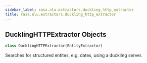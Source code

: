 ```yaml
---
sidebar_label: rasa.nlu.extractors.duckling_http_extractor
title: rasa.nlu.extractors.duckling_http_extractor
---
```


## DucklingHTTPExtractor Objects

```python
class DucklingHTTPExtractor(EntityExtractor)
```

Searches for structured entites, e.g. dates, using a duckling server.

